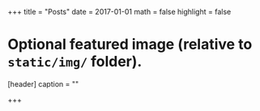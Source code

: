 +++
title = "Posts"
date = 2017-01-01
math = false
highlight = false

# Optional featured image (relative to `static/img/` folder).
[header]
caption = ""

+++
